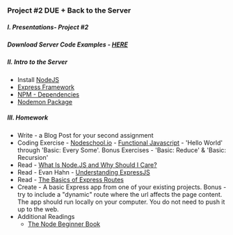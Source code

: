 ### Project #2 DUE + Back to the Server

##### I. Presentations- Project #2

##### Download Server Code Examples - [HERE](https://dl.dropboxusercontent.com/u/9648298/Week09_Server.zip)

##### II. Intro to the Server
* Install [NodeJS](http://nodejs.org/)
* [Express Framework](http://expressjs.com/)
* [NPM - Dependencies](https://www.npmjs.org/doc/files/package.json.html#dependencies)
* [Nodemon Package](http://nodemon.io/)

##### III. Homework
* Write - a Blog Post for your second assignment
* Coding Exercise - [Nodeschool.io](http://nodeschool.io/) - [Functional Javascript](https://github.com/timoxley/functional-javascript-workshop) - 'Hello World' through 'Basic: Every Some'. Bonus Exercises - 'Basic: Reduce' & 'Basic: Recursion'
* Read - [What Is Node.JS and Why Should I Care?](http://www.makeuseof.com/tag/what-is-node-js-and-why-should-i-care-web-development/)
* Read - Evan Hahn - [Understanding ExpressJS](http://evanhahn.com/understanding-express/)
* Read - [The Basics of Express Routes](http://flippinawesome.org/2014/04/07/the-basics-of-express-routes/)
* Create - A basic Express app from one of your existing projects. Bonus - try to include a "dynamic" route where the url affects the page content. The app should run locally on your computer. You do not need to push it up to the web.
* Additional Readings
	* [The Node Beginner Book](http://www.nodebeginner.org/)
